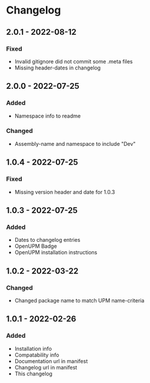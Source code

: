 # Changelog

## 2.0.1 - 2022-08-12

### Fixed

- Invalid gitignore did not commit some .meta files
- Missing header-dates in changelog

## 2.0.0 - 2022-07-25

### Added

- Namespace info to readme

### Changed

- Assembly-name and namespace to include "Dev"

## 1.0.4 - 2022-07-25

### Fixed

- Missing version header and date for 1.0.3

## 1.0.3 - 2022-07-25

### Added

- Dates to changelog entries
- OpenUPM Badge
- OpenUPM installation instructions

## 1.0.2 - 2022-03-22

### Changed

- Changed package name to match UPM name-criteria

## 1.0.1 - 2022-02-26

### Added

- Installation info
- Compatability info
- Documentation url in manifest
- Changelog url in manifest
- This changelog
